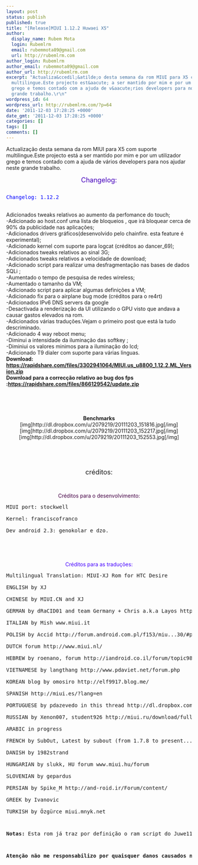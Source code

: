 ```yaml
---
layout: post
status: publish
published: true
title: "[Release]MIUI 1.12.2 Huwaei X5"
author:
  display_name: Rubem Mota
  login: Rubemlrm
  email: rubemmota89@gmail.com
  url: http://rubemlrm.com
author_login: Rubemlrm
author_email: rubemmota89@gmail.com
author_url: http://rubemlrm.com
excerpt: "Actualiza&ccedil;&atilde;o desta semana da rom MIUI para X5 com suporte
  multilingue.Este projecto est&aacute; a ser mantido por mim e por um utilizador
  grego e temos contado com a ajuda de v&aacute;rios developers para nos ajudar neste
  grande trabalho.\r\n"
wordpress_id: 64
wordpress_url: http://rubemlrm.com/?p=64
date: '2011-12-03 17:28:25 +0000'
date_gmt: '2011-12-03 17:28:25 +0000'
categories: []
tags: []
comments: []
---
```

<p>Actualização desta semana da rom MIUI para X5 com suporte multilingue.Este projecto está a ser mantido por mim e por um utilizador grego e temos contado com a ajuda de vários developers para nos ajudar neste grande trabalho.<br />
<a id="more"></a><a id="more-64"></a></p>
<p><center><span style="color: #4400bb;"><span style="font-size: large;">Changelog:</span></span></center></p>
<pre></pre></p>
<pre><span style="color: #0000ff;">Changelog: 1.12.2 </span></pre><br />
Adicionados tweaks relativos ao aumento da perfomance do touch;<br />
-Adicionado ao host.conf uma lista de bloqueios , que irá bloquear cerca de 90% da publicidade nas aplicações;<br />
-Adicionados drivers gráficos(desenvolvido pelo chainfire. esta feature é experimental);<br />
-Adicionado kernel com suporte para logcat (créditos ao dancer_69);<br />
-Adicionados tweaks relativos ao sinal 3G;<br />
-Adicionados tweaks relativos a velocidade de download;<br />
-Adicionado script para realizar uma desfragmentação nas bases de dados SQLi ;<br />
-Aumentado o tempo de pesquisa de redes wireless;<br />
-Aumentado o tamanho da VM;<br />
-Adicionado script para aplicar algumas definições a VM;<br />
-Adicionado fix para o airplane bug mode (créditos para o re4rt)<br />
-Adicionados IPv6 DNS servers da google<br />
-Desactivada a renderização da UI utilizando o GPU visto que andava a causar gastos elevados na rom.<br />
-Adicionados várias traduções.Vejam o primeiro post que está la tudo descriminado.<br />
-Adicionado 4 way reboot menu;<br />
-Diminui a intensidade da iluminação das softkey ;<br />
-Diminiui os valores minimos para a iluminação do lcd;<br />
-Adicionado T9 dialer com suporte para várias linguas.<br />
<strong>Download: <a title="Link" href="https://rapidshare.com/files/3302941064/MIUI.us_u8800_1.12.2.ML_Version.zip" target="_blank">https://rapidshare.com/files/3302941064/MIUI.us_u8800_1.12.2.ML_Version.zip</a></strong><br />
<strong>Download para a correcção relativo ao bug dos fps :<a title="link" href="https://rapidshare.com/files/866129542/update.zip">https://rapidshare.com/files/866129542/update.zip</a></strong></p>
<p> </p>
<p> </p>
<p><center></center><center><strong>Benchmarks</strong></center><center><strong></strong>[img]http://dl.dropbox.com/u/2079219/20111203_151816.jpg[/img]<br />
[img]http://dl.dropbox.com/u/2079219/20111203_152217.jpg[/img]<br />
[img]http://dl.dropbox.com/u/2079219/20111203_152553.jpg[/img]</center> </p>
<pre></pre></p>
<pre></pre><br />
<center><span style="font-size: large;">créditos:</span></center></p>
<pre></pre><br />
<center><span style="color: #440044;">Créditos para o desenvolvimento: </span></center></p>
<pre><strong></strong>MIUI port: stockwell<br />
Kernel: franciscofranco<br />
Dev android 2.3: genokolar e dzo.</p>
<p><strong></strong></pre><br />
<center><span style="color: #4400ff;">Créditos para as traduções: </span></center></p>
<pre><strong></strong>Multilingual Translation: MIUI-XJ Rom for HTC Desire<br />
ENGLISH by XJ<br />
CHINESE by MIUI.CN and XJ<br />
GERMAN by dRaCID01 and team Germany + Chris a.k.a Layos http://miuigermany.de/forum/index.php<br />
ITALIAN by Mish www.miui.it<br />
POLISH by Accid http://forum.android.com.pl/f153/miu...30/#post599933<br />
DUTCH forum http://www.miui.nl/<br />
HEBREW by roenano, forum http://iandroid.co.il/forum/topic9805.html<br />
VIETNAMESE by langthang http://www.pdaviet.net/forum.php<br />
KOREAN blog by omosiro http://elf9917.blog.me/<br />
SPANISH http://miui.es/?lang=en<br />
PORTUGUESE by pdazevedo in this thread http://dl.dropbox.com/u/14372098/miu...PT_trans_3.zip<br />
RUSSIAN by Xenon007, student926 http://miui.ru/download/full-rom.html<br />
ARABIC in progress<br />
FRENCH by SubOut, Latest by subout (from 1.7.8 to present...), Updates by Allezxandre<br />
DANISH by 1982strand<br />
HUNGARIAN by slukk, HU forum www.miui.hu/forum<br />
SLOVENIAN by gepardus<br />
PERSIAN by Spike_M http://and-roid.ir/Forum/content/<br />
GREEK by Ivanovic<br />
TURKISH by Özgürce miui.mnyk.net</p>
<p><strong>Notas:</strong> Esta rom já traz por definição o ram script do Juwe11.</p>
<p><strong>Atenção não me responsabilizo por quaisquer danos causados nos vossos dispositivos .</strong></pre></p>
